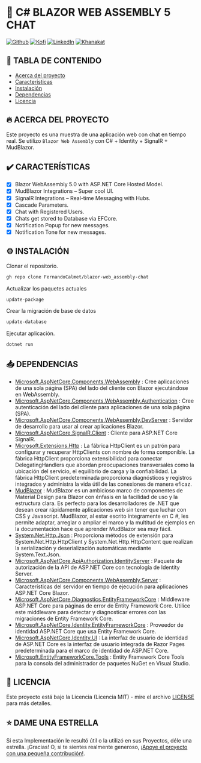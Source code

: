 # 🦄 C# BLAZOR WEB ASSEMBLY 5 CHAT

[![Github][github-shield]][github-url]
[![Kofi][kofi-shield]][kofi-url]
[![LinkedIn][linkedin-shield]][linkedin-url]
[![Khanakat][khanakat-shield]][khanakat-url]

## 📔 TABLA DE CONTENIDO

* [Acerca del proyecto](#acerca-del-proyecto)
* [Características](#características)
* [Instalación](#instalación)
* [Dependencias](#dependencias)
* [Licencia](#licencia)

## 🔥 ACERCA DEL PROYECTO

Este proyecto es una muestra de una aplicación web con chat en tiempo real. Se utilizo ``Blazor Web Assembly`` con C# + Identity + SignalR + MudBlazor.

## ✔️ CARACTERÍSTICAS

- [x] Blazor WebAssembly 5.0 with ASP.NET Core Hosted Model.
- [x] MudBlazor Integrations – Super cool UI.
- [x] SignalR Integrations – Real-time Messaging with Hubs.
- [x] Cascade Parameters.
- [x] Chat with Registered Users.
- [x] Chats get stored to Database via EFCore.
- [x] Notification Popup for new messages.
- [x] Notification Tone for new messages.

## ⚙️ INSTALACIÓN

Clonar el repositorio.

```bash
gh repo clone FernandoCalmet/blazor-web_assembly-chat
```

Actualizar los paquetes actuales

```bash
update-package
```

Crear la migración de base de datos

```bash
update-database
```

Ejecutar aplicación.

```bash
dotnet run
```

## 📥 DEPENDENCIAS

- [Microsoft.AspNetCore.Components.WebAssembly](https://www.nuget.org/packages/Microsoft.AspNetCore.Components.WebAssembly/) : Cree aplicaciones de una sola página (SPA) del lado del cliente con Blazor ejecutándose en WebAssembly.
- [Microsoft.AspNetCore.Components.WebAssembly.Authentication](https://www.nuget.org/packages/Microsoft.AspNetCore.Components.WebAssembly.Authentication/) : Cree autenticación del lado del cliente para aplicaciones de una sola página (SPA).
- [Microsoft.AspNetCore.Components.WebAssembly.DevServer](https://www.nuget.org/packages/Microsoft.AspNetCore.Components.WebAssembly.DevServer/) : Servidor de desarrollo para usar al crear aplicaciones Blazor.
- [Microsoft.AspNetCore.SignalR.Client](https://www.nuget.org/packages/Microsoft.AspNetCore.SignalR.Client/) : Cliente para ASP.NET Core SignalR.
- [Microsoft.Extensions.Http](https://www.nuget.org/packages/Microsoft.Extensions.Http/) : La fábrica HttpClient es un patrón para configurar y recuperar HttpClients con nombre de forma componible. La fábrica HttpClient proporciona extensibilidad para conectar DelegatingHandlers que abordan preocupaciones transversales como la ubicación del servicio, el equilibrio de carga y la confiabilidad. La fábrica HttpClient predeterminada proporciona diagnósticos y registros integrados y administra la vida útil de las conexiones de manera eficaz.
- [MudBlazor](https://www.nuget.org/packages/MudBlazor/) : MudBlazor es un ambicioso marco de componentes de Material Design para Blazor con énfasis en la facilidad de uso y la estructura clara. Es perfecto para los desarrolladores de .NET que desean crear rápidamente aplicaciones web sin tener que luchar con CSS y Javascript. MudBlazor, al estar escrito íntegramente en C #, les permite adaptar, arreglar o ampliar el marco y la multitud de ejemplos en la documentación hace que aprender MudBlazor sea muy fácil.
- [System.Net.Http.Json](https://www.nuget.org/packages/System.Net.Http.Json/) : Proporciona métodos de extensión para System.Net.Http.HttpClient y System.Net.Http.HttpContent que realizan la serialización y deserialización automáticas mediante System.Text.Json.
- [Microsoft.AspNetCore.ApiAuthorization.IdentityServer](https://www.nuget.org/packages/Microsoft.AspNetCore.ApiAuthorization.IdentityServer/) : Paquete de autorización de la API de ASP.NET Core con tecnología de Identity Server.
- [Microsoft.AspNetCore.Components.WebAssembly.Server](https://www.nuget.org/packages/Microsoft.AspNetCore.Components.WebAssembly.Server/) : Características del servidor en tiempo de ejecución para aplicaciones ASP.NET Core Blazor.
- [Microsoft.AspNetCore.Diagnostics.EntityFrameworkCore](https://www.nuget.org/packages/Microsoft.AspNetCore.Diagnostics.EntityFrameworkCore/) : Middleware ASP.NET Core para páginas de error de Entity Framework Core. Utilice este middleware para detectar y diagnosticar errores con las migraciones de Entity Framework Core.
- [Microsoft.AspNetCore.Identity.EntityFrameworkCore](https://www.nuget.org/packages/Microsoft.AspNetCore.Identity.EntityFrameworkCore/) : Proveedor de identidad ASP.NET Core que usa Entity Framework Core.
- [Microsoft.AspNetCore.Identity.UI](https://www.nuget.org/packages/Microsoft.AspNetCore.Identity.UI/) : La interfaz de usuario de identidad de ASP.NET Core es la interfaz de usuario integrada de Razor Pages predeterminada para el marco de identidad de ASP.NET Core.
- [Microsoft.EntityFrameworkCore.Tools](https://www.nuget.org/packages/Microsoft.EntityFrameworkCore.Tools/) : Entity Framework Core Tools para la consola del administrador de paquetes NuGet en Visual Studio.

## 📄 LICENCIA

Este proyecto está bajo la Licencia (Licencia MIT) - mire el archivo [LICENSE](LICENSE) para más detalles.

## ⭐️ DAME UNA ESTRELLA

Si esta Implementación le resultó útil o la utilizó en sus Proyectos, déle una estrella. ¡Gracias! O, si te sientes realmente generoso, [¡Apoye el proyecto con una pequeña contribución!](https://ko-fi.com/fernandocalmet).

<!--- reference style links --->
[github-shield]: https://img.shields.io/badge/-@fernandocalmet-%23181717?style=flat-square&logo=github
[github-url]: https://github.com/fernandocalmet
[kofi-shield]: https://img.shields.io/badge/-@fernandocalmet-%231DA1F2?style=flat-square&logo=kofi&logoColor=ff5f5f
[kofi-url]: https://ko-fi.com/fernandocalmet
[linkedin-shield]: https://img.shields.io/badge/-fernandocalmet-blue?style=flat-square&logo=Linkedin&logoColor=white&link=https://www.linkedin.com/in/fernandocalmet
[linkedin-url]: https://www.linkedin.com/in/fernandocalmet
[khanakat-shield]: https://img.shields.io/badge/khanakat.com-brightgreen?style=flat-square
[khanakat-url]: https://khanakat.com
